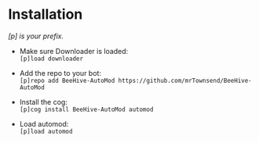 # Installation

*[p] is your prefix.*

* Make sure Downloader is loaded:<br>
  `[p]load downloader`

* Add the repo to your bot:<br>
  `[p]repo add BeeHive-AutoMod https://github.com/mrTownsend/BeeHive-AutoMod`

* Install the cog:<br>
  `[p]cog install BeeHive-AutoMod automod`

* Load automod:<br>
  ``[p]load automod``

